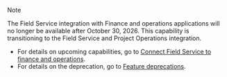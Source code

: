 > [!NOTE]
> The Field Service integration with Finance and operations applications will no longer be available after October 30, 2026. This capability is transitioning to the Field Service and Project Operations integration.
> - For details on upcoming capabilities, go to [Connect Field Service to finance and operations](/dynamics365/release-plan/2025wave2/service/dynamics365-field-service/connect-field-service-finance-operations).
> - For details on the deprecation, go to [Feature deprecations](../field-service/deprecations-field-service.md).